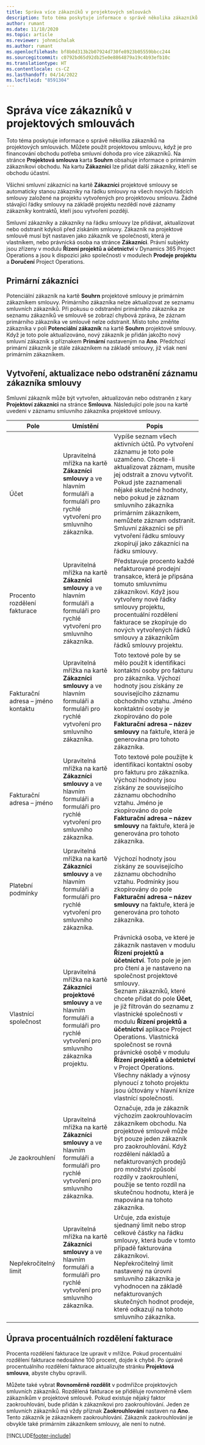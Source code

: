 ```yaml
---
title: Správa více zákazníků v projektových smlouvách
description: Toto téma poskytuje informace o správě několika zákazníků na projektových smlouvách.
author: rumant
ms.date: 11/18/2020
ms.topic: article
ms.reviewer: johnmichalak
ms.author: rumant
ms.openlocfilehash: bf8b0d313b2b07924d730fe8923b05559bbcc244
ms.sourcegitcommit: c0792bd65d92db25e0e8864879a19c4b93efb10c
ms.translationtype: HT
ms.contentlocale: cs-CZ
ms.lasthandoff: 04/14/2022
ms.locfileid: "8591304"
---
```

# <a name="manage-multiple-customers-on-project-contracts"></a>Správa více zákazníků v projektových smlouvách

Toto téma poskytuje informace o správě několika zákazníků na projektových smlouvách. Můžete použít projektovou smlouvu, když je pro financování obchodu potřeba smluvní dohoda pro více zákazníků. Na stránce **Projektová smlouva** karta **Souhrn** obsahuje informace o primárním zákazníkovi obchodu. Na kartu **Zákazníci** lze přidat další zákazníky, kteří se obchodu účastní.

Všichni smluvní zákazníci na kartě **Zákazníci** projektové smlouvy se automaticky stanou zákazníky na řádku smlouvy na všech nových řádcích smlouvy založené na projektu vytvořených pro projektovou smlouvu. Žádné stávající řádky smlouvy na základě projektu nezdědí nové záznamy zákazníky kontraktů, kteří jsou vytvořeni později.

Smluvní zákazníky a zákazníky na řádku smlouvy lze přidávat, aktualizovat nebo odstranit kdykoli před získáním smlouvy. Zákazník na projektové smlouvě musí být nastaven jako zákazník ve společnosti, která je vlastníkem, nebo právnická osoba na stránce **Zákazníci**. Právní subjekty jsou zřízeny v modulu **Řízení projektů a účetnictví** v Dynamics 365 Project Operations a jsou k dispozici jako společnosti v modulech **Prodeje projektu** a **Doručení** Project Operations.

## <a name="primary-customers"></a>Primární zákazníci

Potenciální zákazník na kartě **Souhrn** projektové smlouvy je primárním zákazníkem smlouvy. Primárního zákazníka nelze aktualizovat ze seznamu smluvních zákazníků. Při pokusu o odstranění primárního zákazníka ze seznamu zákazníků ve smlouvě se zobrazí chybová zpráva, že záznam primárního zákazníka ve smlouvě nelze odstranit. Místo toho změňte zákazníka v poli **Potenciální zákazník** na kartě **Souhrn** projektové smlouvy. Když je toto pole aktualizováno, nový zákazník je přidán jakožto nový smluvní zákazník s příznakem **Primární** nastaveným na **Ano**. Předchozí primární zákazník je stále zákazníkem na základě smlouvy, již však není primárním zákazníkem.

## <a name="create-update-or-delete-a-contract-customer-record"></a>Vytvoření, aktualizace nebo odstranění záznamu zákazníka smlouvy

Smluvní zákazník může být vytvořen, aktualizován nebo odstraněn z kary **Projektoví zákazníci** na stránce **Smlouva**. Následující pole jsou na kartě uvedeni v záznamu smluvního zákazníka projektové smlouvy.

| **Pole** | **Umístění** | **Popis** | 
| --- | --- | --- | 
| Účet | Upravitelná mřížka na kartě **Zákazníci smlouvy** a ve hlavním formuláři a formuláři pro rychlé vytvoření pro smluvního zákazníka. | Vypíše seznam všech aktivních účtů. Po vytvoření záznamu je toto pole uzamčeno. Chcete-li aktualizovat záznam, musíte jej odstrait a znovu vytvořit. Pokud jste zaznamenali nějaké skutečné hodnoty, nebo pokud je záznam smluvního zákazníka primárním zákazníkem, nemůžete záznam odstranit. Smluvní zákazníci se při vytvoření řádku smlouvy zkopírují jako zákazníci na řádku smlouvy. |
| Procento rozdělení fakturace | Upravitelná mřížka na kartě **Zákazníci smlouvy** a ve hlavním formuláři a formuláři pro rychlé vytvoření pro smluvního zákazníka. | Představuje procento každé nefakturované prodejní transakce, která je připsána tomuto smluvnímu zákazníkovi. Když jsou vytvořeny nové řádky smlouvy projektu, procentuální rozdělení fakturace se zkopíruje do nových vytvořených řádků smlouvy a zákazníkům řádků smlouvy projektu. |
| Fakturační adresa – jméno kontaktu | Upravitelná mřížka na kartě **Zákazníci smlouvy** a ve hlavním formuláři a formuláři pro rychlé vytvoření pro smluvního zákazníka. | Toto textové pole by se mělo použít k identifikaci kontaktní osoby pro fakturu pro zákazníka. Výchozí hodnoty jsou získány ze souvisejícího záznamu obchodního vztahu. Jméno konktaktní osoby je zkopírováno do pole **Fakturační adresa – název smlouvy** na faktuře, která je generována pro tohoto zákazníka. |
| Fakturační adresa – jméno | Upravitelná mřížka na kartě **Zákazníci smlouvy** a ve hlavním formuláři a formuláři pro rychlé vytvoření pro smluvního zákazníka. | Toto textové pole použijte k identifikaci kontaktní osoby pro fakturu pro zákazníka. Výchozí hodnoty jsou získány ze souvisejícího záznamu obchodního vztahu. Jméno je zkopírováno do pole **Fakturační adresa – název smlouvy** na faktuře, která je generována pro tohoto zákazníka. |
| Platební podmínky | Upravitelná mřížka na kartě **Zákazníci smlouvy** a ve hlavním formuláři a formuláři pro rychlé vytvoření pro smluvního zákazníka. | Výchozí hodnoty jsou získány ze souvisejícího záznamu obchodního vztahu. Podmínky jsou zkopírovány do pole **Fakturační adresa – název smlouvy** na faktuře, která je generována pro tohoto zákazníka. |
| Vlastnící společnost | Upravitelná mřížka na kartě **Zákazníci projektové smlouvy** a ve hlavním formuláři a formuláři pro rychlé vytvoření pro smluvního zákazníka projektu. | Právnická osoba, ve které je zákazník nastaven v modulu **Řízení projektů a účetnictví**. Toto pole je jen pro čtení a je nastaveno na společnost projektové smlouvy.</br>Seznam zákazníků, které chcete přidat do pole **Účet**, je již filtrován do seznamu z vlastnické společnosti v modulu **Řízení projektů a účetnictví** aplikace Project Operations. Vlastnická společnost se rovná právnické osobě v modulu **Řízení projektů a účetnictví** v Project Operations. Všechny náklady a výnosy plynoucí z tohoto projektu jsou účtovány v hlavní knize vlastnící společnosti. |
| Je zaokrouhlení | Upravitelná mřížka na kartě **Zákazníci smlouvy** a ve hlavním formuláři a formuláři pro rychlé vytvoření pro smluvního zákazníka. | Označuje, zda je zákazník výchozím zaokrouhlovacím zákazníkem obchodu. Na projektové smlouvě může být pouze jeden zákazník pro zaokrouhlování. Když rozdělení nákladů a nefakturovaných prodejů pro množství způsobí rozdíly v zaokrouhlení, použije se tento rozdíl na skutečnou hodnotu, která je mapována na tohoto zákazníka. |
| Nepřekročitelný limit | Upravitelná mřížka na kartě **Zákazníci smlouvy** a ve hlavním formuláři a formuláři pro rychlé vytvoření pro smluvního zákazníka. | Určuje, zda existuje sjednaný limit nebo strop celkové částky na řádku smlouvy, která bude v tomto případě fakturována zákazníkovi. Nepřekročitelný limit nastavený na úrovni smluvního zákazníka je vyhodnocen na základě nefakturovaných skutečných hodnot prodeje, které odkazují na tohoto smluvního zákazníka. |

## <a name="edit-billing-split-percentages"></a>Úprava procentuálních rozdělení fakturace

Procenta rozdělení fakturace lze upravit v mřížce. Pokud procentuální rozdělení fakturace nedosáhne 100 procent, dojde k chybě. Po úpravě procentuálního rozdělení fakturace aktualizujte stránku **Projektová smlouva**, abyste chybu opravili.

Můžete také vybrat **Rovnoměrně rozdělit** v podmřížce projektových smluvních zákazníků. Rozdělená fakturace se přiděluje rovnoměrně všem zákazníkům v projektové smlouvě. Pokud existuje nějaký faktor zaokrouhlování, bude přidán k zákazníkovi pro zaokrouhlování. Jeden ze smluvních zákazníků má vždy příznak **Zaokrouhlování** nastaven na **Ano**. Tento zákazník je zákazníkem zaokrouhlování. Zákazník zaokrouhlování je obvykle také primárním zákazníkem smlouvy, ale není to nutné.


[!INCLUDE[footer-include](../includes/footer-banner.md)]